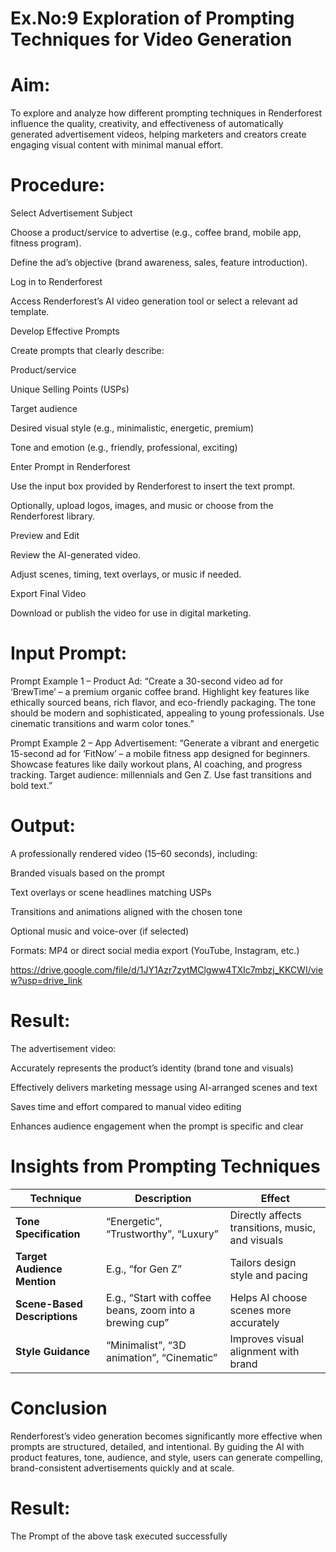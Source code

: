 # Ex.No:9 Exploration of Prompting Techniques for Video Generation
# Aim: 
To explore and analyze how different prompting techniques in Renderforest influence the quality, creativity, and effectiveness of automatically generated advertisement videos, helping marketers and creators create engaging visual content with minimal manual effort.

# Procedure:
Select Advertisement Subject

Choose a product/service to advertise (e.g., coffee brand, mobile app, fitness program).

Define the ad’s objective (brand awareness, sales, feature introduction).

Log in to Renderforest

Access Renderforest’s AI video generation tool or select a relevant ad template.

Develop Effective Prompts

Create prompts that clearly describe:

Product/service

Unique Selling Points (USPs)

Target audience

Desired visual style (e.g., minimalistic, energetic, premium)

Tone and emotion (e.g., friendly, professional, exciting)

Enter Prompt in Renderforest

Use the input box provided by Renderforest to insert the text prompt.

Optionally, upload logos, images, and music or choose from the Renderforest library.

Preview and Edit

Review the AI-generated video.

Adjust scenes, timing, text overlays, or music if needed.

Export Final Video

Download or publish the video for use in digital marketing.

# Input Prompt:
Prompt Example 1 – Product Ad:
“Create a 30-second video ad for ‘BrewTime’ – a premium organic coffee brand. Highlight key features like ethically sourced beans, rich flavor, and eco-friendly packaging. The tone should be modern and sophisticated, appealing to young professionals. Use cinematic transitions and warm color tones.”

Prompt Example 2 – App Advertisement:
“Generate a vibrant and energetic 15-second ad for ‘FitNow’ – a mobile fitness app designed for beginners. Showcase features like daily workout plans, AI coaching, and progress tracking. Target audience: millennials and Gen Z. Use fast transitions and bold text.”

# Output:
A professionally rendered video (15–60 seconds), including:

Branded visuals based on the prompt

Text overlays or scene headlines matching USPs

Transitions and animations aligned with the chosen tone

Optional music and voice-over (if selected)

Formats: MP4 or direct social media export (YouTube, Instagram, etc.)

https://drive.google.com/file/d/1JY1Azr7zytMClgww4TXIc7mbzj_KKCWI/view?usp=drive_link

# Result:
The advertisement video:

Accurately represents the product’s identity (brand tone and visuals)

Effectively delivers marketing message using AI-arranged scenes and text

Saves time and effort compared to manual video editing

Enhances audience engagement when the prompt is specific and clear

# Insights from Prompting Techniques
| Technique                    | Description                                              | Effect                                           |
| ---------------------------- | -------------------------------------------------------- | ------------------------------------------------ |
| **Tone Specification**       | “Energetic”, “Trustworthy”, “Luxury”                     | Directly affects transitions, music, and visuals |
| **Target Audience Mention**  | E.g., “for Gen Z”                                        | Tailors design style and pacing                  |
| **Scene-Based Descriptions** | E.g., “Start with coffee beans, zoom into a brewing cup” | Helps AI choose scenes more accurately           |
| **Style Guidance**           | “Minimalist”, “3D animation”, “Cinematic”                | Improves visual alignment with brand             |

# Conclusion
Renderforest’s video generation becomes significantly more effective when prompts are structured, detailed, and intentional. By guiding the AI with product features, tone, audience, and style, users can generate compelling, brand-consistent advertisements quickly and at scale.

# Result: 
The Prompt of the above task executed successfully
